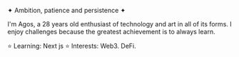 ✦ Ambition, patience and persistence ✦

I'm Agos, a 28 years old enthusiast of technology and art in all of its forms. I enjoy challenges because the greatest achievement is to always learn.

⭐ Learning: Next js
⭐ Interests: Web3. DeFi.
